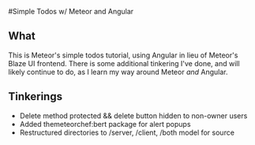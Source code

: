 #Simple Todos w/ Meteor and Angular

## What
This is Meteor's simple todos tutorial, using Angular in lieu of Meteor's
Blaze UI frontend. There is some additional tinkering I've done, and will
likely continue to do, as I learn my way around Meteor *and* Angular.

## Tinkerings
* Delete method protected && delete button hidden to non-owner users
* Added themeteorchef:bert package for alert popups
* Restructured directories to /server, /client, /both model for source